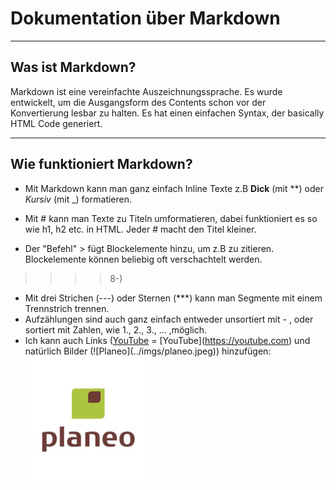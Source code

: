 # Dokumentation über Markdown

- - -

## Was ist Markdown?

Markdown ist eine vereinfachte Auszeichnungssprache.
Es wurde entwickelt, um die Ausgangsform des Contents schon
vor der Konvertierung lesbar zu halten.
Es hat einen einfachen Syntax, der basically HTML Code generiert.

- - -

## Wie funktioniert Markdown?

- Mit Markdown kann man ganz einfach Inline Texte z.B **Dick** (mit **) oder _Kursiv_ (mit _) formatieren.

- Mit # kann man Texte zu Titeln umformatieren, dabei funktioniert es so wie h1, h2 etc.
  in HTML. Jeder # macht den Titel kleiner.

- Der "Befehl" > fügt Blockelemente hinzu, um z.B zu zitieren.
  Blockelemente können beliebig oft verschachtelt werden.

> > > > 8-)
>

- Mit drei Strichen (---) oder Sternen (***) kann man Segmente mit einem
  Trennstrich trennen.
- Aufzählungen sind auch ganz einfach entweder unsortiert mit - ,
  oder sortiert mit Zahlen, wie 1., 2., 3., ... ,möglich.
- Ich kann auch Links ([YouTube](https://youtube.com) = [YouTube]\(https://youtube.com)
  und\
  natürlich Bilder (![Planeo]\(../imgs/planeo.jpeg)) hinzufügen:\
  ![Planeo](../imgs/planeo.jpeg)